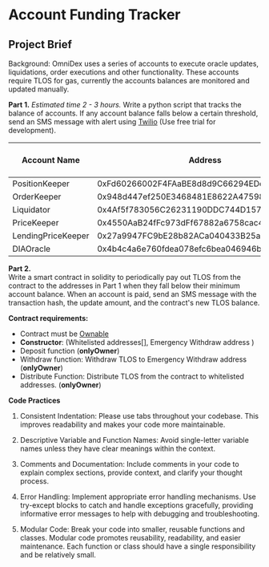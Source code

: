 # Account Funding Tracker

## **Project Brief**

Background: OmniDex uses a series of accounts to execute oracle updates, liquidations, order executions and other functionality. These accounts require TLOS for gas, currently the accounts balances are monitored and updated manually. 

**Part 1.**   *Estimated time 2 - 3 hours.* 
Write a python script that tracks the balance of accounts. If any account balance falls below a certain threshold, send an SMS message with alert using [Twilio](https://www.twilio.com/docs/notify/quickstart/sms) (Use free trial for development).


|Account Name| Address | Min Amount (TLOS) |
|--|--|--|
| PositionKeeper | 0xFd60266002F4FAaBE8d8d9C66294EDe4810C6f34 |200| 
|OrderKeeper|0x948d447ef250E3468481E8622A475980F01015e1|200| 
|Liquidator|0x4Af5f783056C26231190DDC744D157e399488bbD|200| 
|PriceKeeper|0x4550AaB24fFc973dFf67882a6758cac43C5Cc605|500| 
|LendingPriceKeeper|0x27a9947FC9bE28b82ACa040433B25a1eb10C5Fe6|500| 
|DIAOracle|0x4b4c4a6e760fdea078efc6bea046946b639bddea|500| 




**Part 2.**  
Write a smart contract in solidity to periodically pay out TLOS from the contract to the addresses in Part 1 when they fall below their minimum account balance. When an account is paid, send an SMS message with the transaction hash, the update amount, and the contract's new TLOS balance. 


**Contract requirements:**

 - Contract must be [Ownable](https://github.com/OpenZeppelin/openzeppelin-contracts/blob/master/contracts/access/Ownable.sol)
 - **Constructor**:   (Whitelisted addresses[], Emergency Withdraw address )
 - Deposit function (**onlyOwner**) 
 - Withdraw function: Withdraw TLOS to Emergency Withdraw address  (**onlyOwner**)  
 - Distribute Function: Distribute TLOS from the contract to whitelisted addresses. (**onlyOwner**)



**Code Practices**
1.  Consistent Indentation: Please use tabs throughout your codebase. This improves readability and makes your code more maintainable.
    
2.  Descriptive Variable and Function Names: Avoid single-letter variable names unless they have clear meanings within the context.
    
3.  Comments and Documentation: Include comments in your code to explain complex sections, provide context, and clarify your thought process.
    
4.  Error Handling: Implement appropriate error handling mechanisms. Use try-except blocks to catch and handle exceptions gracefully, providing informative error messages to help with debugging and troubleshooting.
    
5.  Modular Code: Break your code into smaller, reusable functions and classes. Modular code promotes reusability, readability, and easier maintenance. Each function or class should have a single responsibility and be relatively small.
